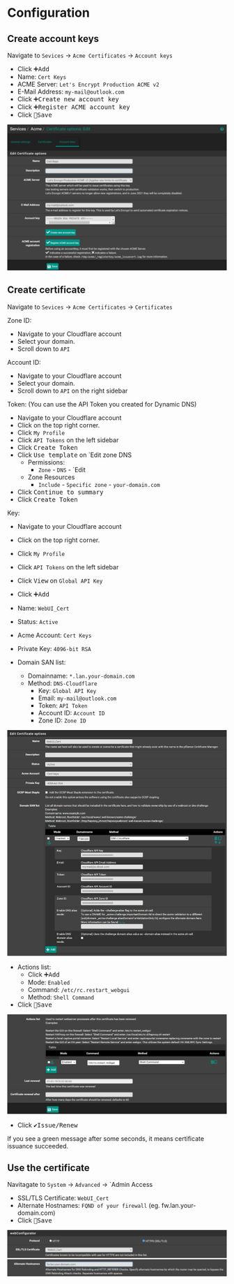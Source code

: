 # Configuration

## Create account keys

Navigate to `Sevices` -> `Acme Certificates` -> `Account keys`

- Click <kbd>➕Add</kbd>
- Name: `Cert Keys`
- ACME Server: `Let's Encrypt Production ACME v2`
- E-Mail Address: `my-mail@outlook.com`
- Click <kbd>➕Create new account key</kbd>
- Click <kbd>➕Register ACME account key</kbd>
- Click <kbd>💾Save</kbd>

![acme-account-keys](img/acme-account-keys.png)

## Create certificate

Navigate to `Sevices` -> `Acme Certificates` -> `Certificates`

Zone ID:
  - Navigate to your Cloudflare account
  - Select your domain.
  - Scroll down to `API`

Account ID:
  - Navigate to your Cloudflare account
  - Select your domain.
  - Scroll down to `API` on the right sidebar

Token: (You can use the API Token you created for Dynamic DNS)
  - Navigate to your Cloudflare account
  - Click on the top right corner.
  - Click `My Profile`
  - Click `API Tokens` on the left sidebar
  - Click <kbd>Create Token</kbd>
  - Click <kbd>Use template</kbd> on `Edit zone DNS
    - Permissions:
      - `Zone` - `DNS` - `Edit
    - Zone Resources
      - `Include` - `Specific zone` - `your-domain.com`
  - Click <kbd>Continue to summary</kbd>
  - Click <kbd>Create Token</kbd>

Key:
  - Navigate to your Cloudflare account
  - Click on the top right corner.
  - Click `My Profile`
  - Click `API Tokens` on the left sidebar
  - Click <kbd>View</kbd> on `Global API Key`

- Click <kbd>➕Add</kbd>
- Name: `WebUI_Cert`
- Status: `Active`
- Acme Account: `Cert Keys`
- Private Key: `4096-bit RSA`
- Domain SAN list:
  - Domainname: `*.lan.your-domain.com`
  - Method: `DNS-Cloudflare`
    - Key: `Global API Key`
    - Email: `my-mail@outlook.com`
    - Token: `API Token`
    - Account ID: `Account ID`
    - Zone ID: `Zone ID`

![acme-cloudflare](img/acme-cloudflare.png)

  - Actions list:
    - Click <kbd>➕Add</kbd>
    - Mode: `Enabled`
    - Command: `/etc/rc.restart_webgui`
    - Method: `Shell Command`
- Click <kbd>💾Save</kbd>

![acme-actions](img/acme-actions.png)

- Click <kbd>✔️Issue/Renew</kbd>

If you see a green message after some seconds, it means certificate issuance succeeded.

## Use the certificate

Navitagate to `System` -> `Advanced` -> `Admin Access

- SSL/TLS Certificate: `WebUI_Cert`
- Alternate Hostnames: `FQND of your firewall` (eg. fw.lan.your-domain.com)
- Click <kbd>💾Save</kbd>

![acme-cert](img/acme-cert.png)
![acme-alternate-hostname](img/acme-alternate-hostname.png)
